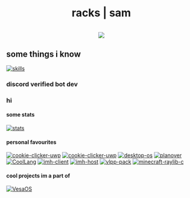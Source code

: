 <h1 align="center">
  racks | sam
  <br><br>
  <img src="https://komarev.com/ghpvc/?username=raxracks">
</h1>

## some things i know
[![skills](https://skillicons.dev/icons?i=bash,blender,bootstrap,c,cpp,cloudflare,deno,discord,dotnet,express,git,react,lua,md,mongodb,nestjs,nextjs,visualstudio,vscode,ts,js,html,css,wasm,java,androidstudio)](https://skillicons.dev)

### discord verified bot dev

### hi

#### some stats
[![stats](https://github-readme-stats.vercel.app/api?username=raxracks&theme=monokai)](https://github.com/anuraghazra/github-readme-stats)

#### personal favourites
[![cookie-clicker-uwp](https://github-readme-stats.vercel.app/api/pin/?username=raxracks&repo=UWPEngineCPP&theme=monokai)](https://github.com/raxracks/UWPEngineCPP)
[![cookie-clicker-uwp](https://github-readme-stats.vercel.app/api/pin/?username=raxracks&repo=click-the-cookie-uwp&theme=monokai)](https://github.com/raxracks/click-the-cookie-uwp)
[![desktop-os](https://github-readme-stats.vercel.app/api/pin/?username=raxracks&repo=desktop-os&theme=monokai)](https://github.com/raxracks/desktop-os)
[![planover](https://github-readme-stats.vercel.app/api/pin/?username=raxracks&repo=planover&theme=monokai)](https://github.com/raxracks/planover)
[![CoolLang](https://github-readme-stats.vercel.app/api/pin/?username=raxracks&repo=CoolLang&theme=monokai)](https://github.com/raxracks/CoolLang)
[![imh-client](https://github-readme-stats.vercel.app/api/pin/?username=raxracks&repo=imh-client&theme=monokai)](https://github.com/raxracks/imh-client)
[![imh-host](https://github-readme-stats.vercel.app/api/pin/?username=raxracks&repo=imh-host&theme=monokai)](https://github.com/raxracks/imh-host)
[![vlpp-pack](https://github-readme-stats.vercel.app/api/pin/?username=raxracks&repo=vlpp-pack&theme=monokai)](https://github.com/raxracks/vlpp-pack)
[![minecraft-raylib-c](https://github-readme-stats.vercel.app/api/pin/?username=raxracks&repo=minecraft-raylib-c&theme=monokai)](https://github.com/raxracks/minecraft-raylib-c)

#### cool projects im a part of
[![VesaOS](https://github-readme-stats.vercel.app/api/pin/?username=VesaOS-Group&repo=VesaOS&theme=monokai)](https://github.com/VesaOS-Group/VesaOS)
<!-- [![Absorba](https://github-readme-stats.vercel.app/api/pin/?username=Reflecta-Organization&repo=Absorba&theme=monokai)](https://github.com/Reflecta-Organization/Absorba) [![Reflecta IDE](https://github-readme-stats.vercel.app/api/pin/?username=Reflecta-Organization&repo=Reflecta-IDE&theme=monokai)](https://github.com/Reflecta-Organization/Reflecta-IDE) -->
<!-- literally broken ^ -->
